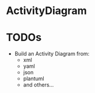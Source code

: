 # ActivityDiagram

# TODOs
- Build an Activity Diagram from:
    - xml
    - yaml
    - json
    - plantuml
    - and others...
